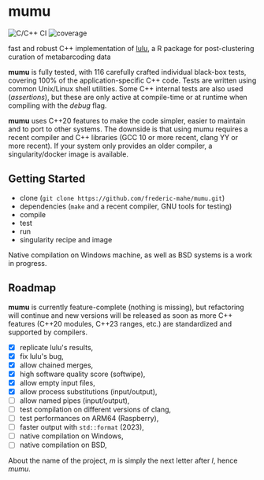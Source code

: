 # mumu

![C/C++ CI](https://github.com/frederic-mahe/mumu/workflows/C/C++%20CI/badge.svg)
![coverage](https://github.com/frederic-mahe/mumu/workflows/code%20coverage/badge.svg)

fast and robust C++ implementation of
[lulu](https://github.com/tobiasgf/lulu), a R package for
post-clustering curation of metabarcoding data

**mumu** is fully tested, with 116 carefully crafted individual
black-box tests, covering 100% of the application-specific C++
code. Tests are written using common Unix/Linux shell utilities. Some
C++ internal tests are also used (_assertions_), but these are only
active at compile-time or at runtime when compiling with the _debug_
flag.

**mumu** uses C++20 features to make the code simpler, easier to
maintain and to port to other systems. The downside is that using mumu
requires a recent compiler and C++ libraries (GCC 10 or more recent,
clang YY or more recent). If your system only provides an older
compiler, a singularity/docker image is available.

## Getting Started

- clone (`git clone https://github.com/frederic-mahe/mumu.git`)
- dependencies (`make` and a recent compiler, GNU tools for testing)
- compile
- test
- run
- singularity recipe and image

Native compilation on Windows machine, as well as BSD systems is a
work in progress.


## Roadmap

**mumu** is currently feature-complete (nothing is missing), but
refactoring will continue and new versions will be released as soon as
more C++ features (C++20 modules, C++23 ranges, etc.) are standardized
and supported by compilers.

- [x] replicate lulu's results,
- [x] fix lulu's bug,
- [x] allow chained merges,
- [x] high software quality score (softwipe),
- [x] allow empty input files,
- [x] allow process substitutions (input/output),
- [ ] allow named pipes (input/output),
- [ ] test compilation on different versions of clang,
- [ ] test performances on ARM64 (Raspberry),
- [ ] faster output with `std::format` (2023),
- [ ] native compilation on Windows,
- [ ] native compilation on BSD,

About the name of the project, *m* is simply the next letter
after *l*, hence *mumu*.
